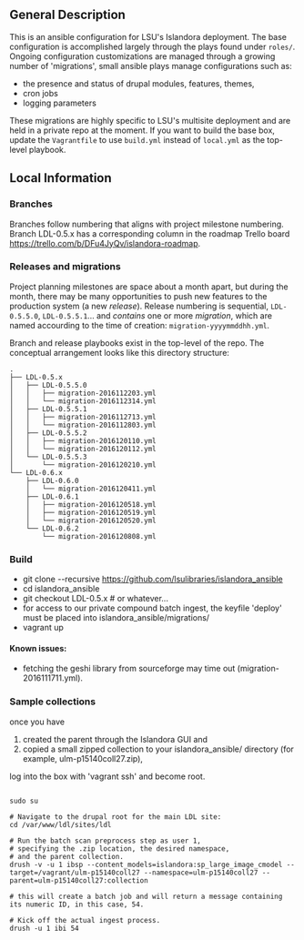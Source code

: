 ## General Description

This is an ansible configuration for LSU's Islandora deployment. The base configuration is accomplished largely through the plays found under `roles/`. Ongoing configuration customizations are managed through a growing number of 'migrations', small ansible plays manage configurations such as: 

- the presence and status of drupal modules, features, themes,
- cron jobs
- logging parameters

These migrations are highly specific to LSU's multisite deployment and are held in a private repo at the moment. If you want to build the base box, update the `Vagrantfile` to use `build.yml` instead of `local.yml` as the top-level playbook.

## Local Information

### Branches

Branches follow numbering that aligns with project milestone numbering. Branch LDL-0.5.x has a corresponding column in the roadmap Trello board https://trello.com/b/DFu4JyQv/islandora-roadmap. 


### Releases and migrations

Project planning milestones are space about a month apart, but during the month, there may be many opportunities to push new features to the production system (a new _release_). Release numbering is sequential, `LDL-0.5.5.0`, `LDL-0.5.5.1`... and _contains_ one or more _migration_, which are named accourding to the time of creation: `migration-yyyymmddhh.yml`. 

Branch and release playbooks exist in the top-level of the repo. The conceptual arrangement looks like this directory structure:

~~~
.
├── LDL-0.5.x
│   ├── LDL-0.5.5.0
│   │   ├── migration-2016112203.yml
│   │   └── migration-2016112314.yml
│   ├── LDL-0.5.5.1
│   │   ├── migration-2016112713.yml
│   │   └── migration-2016112803.yml
│   ├── LDL-0.5.5.2
│   │   ├── migration-2016120110.yml
│   │   └── migration-2016120112.yml
│   └── LDL-0.5.5.3
│       └── migration-2016120210.yml
└── LDL-0.6.x
    ├── LDL-0.6.0
    │   └── migration-2016120411.yml
    ├── LDL-0.6.1
    │   ├── migration-2016120518.yml
    │   ├── migration-2016120519.yml
    │   └── migration-2016120520.yml
    └── LDL-0.6.2
        └── migration-2016120808.yml
~~~


### Build

- git clone --recursive https://github.com/lsulibraries/islandora_ansible
- cd islandora_ansible
- git checkout LDL-0.5.x     # or whatever...
- for access to our private compound batch ingest, the keyfile 'deploy' must be placed into islandora_ansible/migrations/
- vagrant up

#### Known issues:

- fetching the geshi library from sourceforge may time out (migration-2016111711.yml).

### Sample collections

once you have 

1. created the parent through the Islandora GUI and 
2. copied a small zipped collection to your islandora_ansible/ directory (for example, ulm-p15140coll27.zip), 

log into the box with 'vagrant ssh' and become root.

~~~

sudo su

# Navigate to the drupal root for the main LDL site:
cd /var/www/ldl/sites/ldl

# Run the batch scan preprocess step as user 1, 
# specifying the .zip location, the desired namespace, 
# and the parent collection.
drush -v -u 1 ibsp --content_models=islandora:sp_large_image_cmodel --target=/vagrant/ulm-p15140coll27 --namespace=ulm-p15140coll27 --parent=ulm-p15140coll27:collection

# this will create a batch job and will return a message containing its numeric ID, in this case, 54.

# Kick off the actual ingest process.
drush -u 1 ibi 54

~~~
